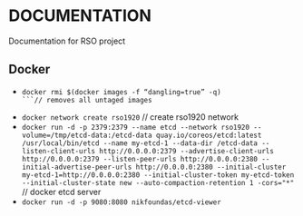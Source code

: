 # DOCUMENTATION
Documentation for RSO project

## Docker

* ``` 
  docker rmi $(docker images -f “dangling=true” -q)
  ​```// removes all untaged images
  ```
 * ``` docker network create rso1920 ``` // create rso1920 network
 * ``` docker run -d -p 2379:2379 --name etcd --network rso1920 --volume=/tmp/etcd-data:/etcd-data quay.io/coreos/etcd:latest /usr/local/bin/etcd --name my-etcd-1 --data-dir /etcd-data --listen-client-urls http://0.0.0.0:2379 --advertise-client-urls http://0.0.0.0:2379 --listen-peer-urls http://0.0.0.0:2380 --initial-advertise-peer-urls http://0.0.0.0:2380 --initial-cluster my-etcd-1=http://0.0.0.0:2380 --initial-cluster-token my-etcd-token --initial-cluster-state new --auto-compaction-retention 1 -cors="*" ``` // docker etcd server
 * ``` docker run -d -p 9080:8080 nikfoundas/etcd-viewer ``` 
 ```

 ```